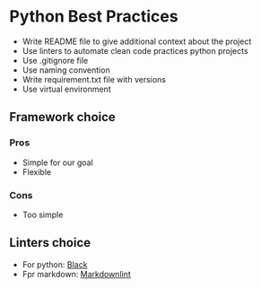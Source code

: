 # Python Best Practices

* Write README file to give additional context about the project
* Use linters to automate clean code practices python projects
* Use .gitignore file
* Use naming convention
* Write requirement.txt file with versions
* Use virtual environment

## Framework choice

### Pros
* Simple for our goal
* Flexible

### Cons
* Too simple

## Linters choice

* For python: [Black](https://github.com/psf/black)
* Fpr markdown: [Markdownlint](https://marketplace.visualstudio.com/items?itemName=DavidAnson.vscode-markdownlint)
